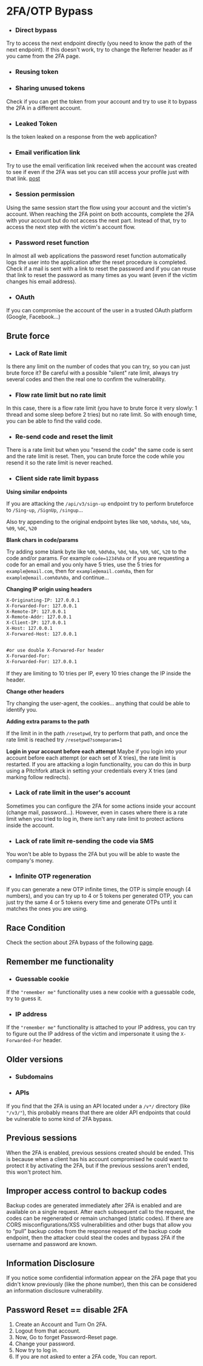 # 2FA/OTP Bypass

* ### Direct bypass
Try to access the next endpoint directly (you need to know the path of the next endpoint). 
If this doesn't work, try to change the Referrer header as if you came from the 2FA page.

* ### Reusing token

* ### Sharing unused tokens
Check if you can get the token from your account and try to use it to bypass the 2FA in a different account.

* ### Leaked Token
Is the token leaked on a response from the web application?

* ### Email verification link
Try to use the email verification link received when the account was created to see if even if the 2FA was set you can still access your profile just with that link. [post](https://srahulceh.medium.com/behind-the-scenes-of-a-security-bug-the-perils-of-2fa-cookie-generation-496d9519771b)

* ### Session permission
Using the same session start the flow using your account and the victim's account. When reaching the 2FA point on both accounts, complete the 2FA with your account but do not access the next part. Instead of that, try to access the next step with the victim's account flow.

* ### Password reset function
In almost all web applications the password reset function automatically logs the user into the application after the reset procedure is completed.
Check if a mail is sent with a link to reset the password and if you can reuse that link to reset the password as many times as you want (even if the victim changes his email address).

* ### OAuth
If you can compromise the account of the user in a trusted OAuth platform (Google, Facebook...)

## Brute force
* ### Lack of Rate limit
Is there any limit on the number of codes that you can try, so you can just brute force it? Be careful with a possible "silent" rate limit, always try several codes and then the real one to confirm the vulnerability.

* ### Flow rate limit but no rate limit
In this case, there is a flow rate limit (you have to brute force it very slowly: 1 thread and some sleep before 2 tries) but no rate limit. So with enough time, you can be able to find the valid code.

* ### Re-send code and reset the limit
There is a rate limit but when you "resend the code" the same code is sent and the rate limit is reset. Then, you can brute force the code while you resend it so the rate limit is never reached.

* ### Client side rate limit bypass
**Using similar endpoints**

If you are attacking the `/api/v3/sign-up` endpoint try to perform bruteforce to `/Sing-up`, `/SignUp`, `/singup`...

Also try appending to the original endpoint bytes like `%00`, `%0d%0a`, `%0d`, `%0a`, `%09`, `%0C`, `%20`

**Blank chars in code/params**

Try adding some blank byte like `%00`, `%0d%0a`, `%0d`, `%0a`, `%09`, `%0C`, `%20` to the code and/or params. For example `code=1234%0a` or if you are requesting a code for an email and you only have 5 tries, use the 5 tries for `example@email.com`, then for `example@email.com%0a`, then for `example@email.com%0a%0a`, and continue...

**Changing IP origin using headers**
```html
X-Originating-IP: 127.0.0.1
X-Forwarded-For: 127.0.0.1
X-Remote-IP: 127.0.0.1
X-Remote-Addr: 127.0.0.1
X-Client-IP: 127.0.0.1
X-Host: 127.0.0.1
X-Forwared-Host: 127.0.0.1


#or use double X-Forwared-For header
X-Forwarded-For:
X-Forwarded-For: 127.0.0.1

```
If they are limiting to 10 tries per IP, every 10 tries change the IP inside the header.

**Change other headers**

Try changing the user-agent, the cookies... anything that could be able to identify you.

**Adding extra params to the path**

If the limit in in the path `/resetpwd`, try to perform that path, and once the rate limit is reached try `/resetpwd?someparam=1`

**Login in your account before each attempt**
Maybe if you login into your account before each attempt (or each set of X tries), the rate limit is restarted. If you are attacking a login functionality, you can do this in burp using a Pitchfork attack in setting your credentials every X tries (and marking follow redirects).


* ### Lack of rate limit in the user's account

Sometimes you can configure the 2FA for some actions inside your account (change mail, password...). However, even in cases where there is a rate limit when you tried to log in, there isn't any rate limit to protect actions inside the account.


* ### Lack of rate limit re-sending the code via SMS
You won't be able to bypass the 2FA but you will be able to waste the company's money.

* ### Infinite OTP regeneration
If you can generate a new OTP infinite times, the OTP is simple enough (4 numbers), and you can try up to 4 or 5 tokens per generated OTP, you can just try the same 4 or 5 tokens every time and generate OTPs until it matches the ones you are using.

## Race Condition
Check the section about 2FA bypass of the following [page](https://github.com/Mehdi0x90/Web_Hacking/blob/main/Race%20Condition.md).

## Remember me functionality
* ### Guessable cookie
If the `"remember me"` functionality uses a new cookie with a guessable code, try to guess it.

* ### IP address
If the `"remember me"` functionality is attached to your IP address, you can try to figure out the IP address of the victim and impersonate it using the `X-Forwarded-For` header.

## Older versions
* ### Subdomains
* ### APIs
If you find that the 2FA is using an API located under a `/v*/` directory (like `"/v3/"`), this probably means that there are older API endpoints that could be vulnerable to some kind of 2FA bypass.

## Previous sessions
When the 2FA is enabled, previous sessions created should be ended. This is because when a client has his account compromised he could want to protect it by activating the 2FA, but if the previous sessions aren't ended, this won't protect him.

## Improper access control to backup codes
Backup codes are generated immediately after 2FA is enabled and are available on a single request. After each subsequent call to the request, the codes can be regenerated or remain unchanged (static codes). If there are CORS misconfigurations/XSS vulnerabilities and other bugs that allow you to “pull” backup codes from the response request of the backup code endpoint, then the attacker could steal the codes and bypass 2FA if the username and password are known.

## Information Disclosure
If you notice some confidential information appear on the 2FA page that you didn't know previously (like the phone number), then this can be considered an information disclosure vulnerability.

## Password Reset == disable 2FA
1. Create an Account and Turn On 2FA.
2. Logout from that account.
3. Now, Go to forget Password-Reset page.
4. Change your password.
5. Now try to log in.
6. If you are not asked to enter a 2FA code, You can report.


























